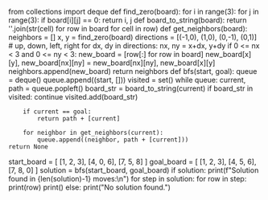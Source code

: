 from collections import deque
def find_zero(board):
    for i in range(3):
        for j in range(3):
            if board[i][j] == 0:
                return i, j
def board_to_string(board):
    return ''.join(str(cell) for row in board for cell in row)
def get_neighbors(board):
    neighbors = []
    x, y = find_zero(board)
    directions = [(-1,0), (1,0), (0,-1), (0,1)]  # up, down, left, right
    for dx, dy in directions:
        nx, ny = x+dx, y+dy
        if 0 <= nx < 3 and 0 <= ny < 3:
            new_board = [row[:] for row in board]
            new_board[x][y], new_board[nx][ny] = new_board[nx][ny], new_board[x][y]
            neighbors.append(new_board)
    return neighbors
def bfs(start, goal):
    queue = deque()
    queue.append((start, []))
    visited = set()
    while queue:
        current, path = queue.popleft()
        board_str = board_to_string(current)
        if board_str in visited:
            continue
        visited.add(board_str)

        if current == goal:
            return path + [current]

        for neighbor in get_neighbors(current):
            queue.append((neighbor, path + [current]))
    return None
start_board = [
    [1, 2, 3],
    [4, 0, 6],
    [7, 5, 8]
]
goal_board = [
    [1, 2, 3],
    [4, 5, 6],
    [7, 8, 0]
]
solution = bfs(start_board, goal_board)
if solution:
    print(f"Solution found in {len(solution)-1} moves:\n")
    for step in solution:
        for row in step:
            print(row)
        print()
else:
    print("No solution found.")
